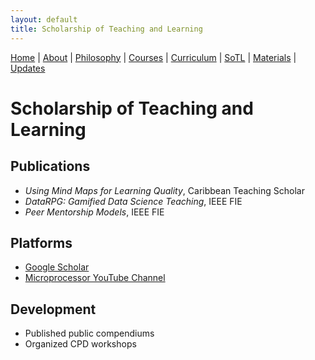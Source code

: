 ```yaml
---
layout: default
title: Scholarship of Teaching and Learning
---
```


<div class="navbar">
  <a href="index">Home</a> |
  <a href="about">About</a> |
  <a href="philosophy">Philosophy</a> |
  <a href="courses">Courses</a> |
  <a href="curriculum">Curriculum</a> |
  <a href="sotl" class="active">SoTL</a> |
  <a href="materials">Materials</a> |
  <a href="changelog">Updates</a>
</div>


# Scholarship of Teaching and Learning

## Publications
- *Using Mind Maps for Learning Quality*, Caribbean Teaching Scholar
- *DataRPG: Gamified Data Science Teaching*, IEEE FIE
- *Peer Mentorship Models*, IEEE FIE

## Platforms
- [Google Scholar](https://scholar.google.com/citations?user=m_Ouj0IAAAAJ&hl=en)
- [Microprocessor YouTube Channel](https://www.youtube.com/@azimabdool)

## Development
- Published public compendiums
- Organized CPD workshops
